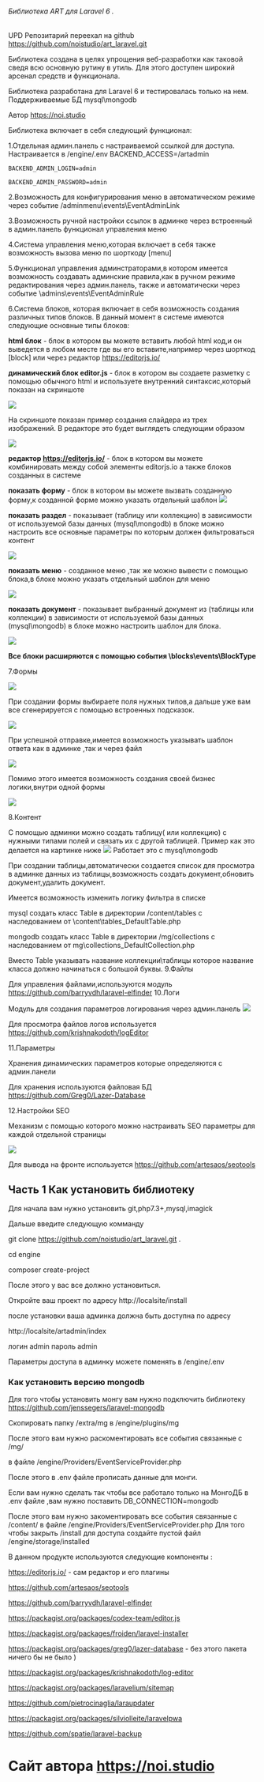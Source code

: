 ###### Библиотека ART для Laravel 6 . 
UPD
Репозитарий переехал на github https://github.com/noistudio/art_laravel.git

Библиотека создана в целях упрощения веб-разработки как таковой сведя всю основную рутину в утиль. 
Для этого доступен широкий арсенал средств и функционала. 

Библиотека разработана для Laravel 6 и тестировалась только на нем. Поддерживаемые БД mysql\mongodb

Автор https://noi.studio   

Библиотека включает в себя следующий функционал:

1.Отдельная админ.панель с настраиваемой ссылкой для доступа.
   Настраивается в /engine/.env 
     BACKEND_ACCESS=/artadmin

    BACKEND_ADMIN_LOGIN=admin

	BACKEND_ADMIN_PASSWORD=admin


2.Возможность для конфигурирования меню в автоматическом режиме через событие /adminmenu\events\EventAdminLink

3.Возможность ручной настройки ссылок  в админке через встроенный в админ.панель функционал управления меню

4.Система управления меню,которая включает в себя  также возможность вызова меню по шорткоду [menu]

5.Функционал управления админстраторами,в котором имеется возможность создавать админские правила,как в ручном режиме редактирования через админ.панель,
также и автоматически через событие \admins\events\EventAdminRule

6.Система блоков, которая включает в себя возможность создания  различных типов блоков. В данный момент в системе имеются
 следующие основные  типы блоков:

**html блок** - блок в котором вы можете вставить любой html код,и он выведется  в
 любом месте где вы его вставите,например через шорткод [block] или через редактор https://editorjs.io/

**динамический блок editor.js** -  блок в  котором вы создаете разметку 
с помощью обычного html и используете внутренний синтаксис,который показан на скриншоте 

![](https://i.imgur.com/vEK6WtP.png)

На скриншоте показан пример создания слайдера из трех изображений.
В редакторе это будет выглядеть следующим образом

![](https://i.imgur.com/cyLpPro.png)

**редактор  https://editorjs.io/** -  блок в котором вы можете комбинировать 
между собой элементы editorjs.io а также блоков созданных в системе

**показать форму** - блок в котором вы можете вызвать созданную форму,к созданной 
форме можно указать отдельный шаблон
![](https://i.imgur.com/tF6QqLs.png)

**показать раздел**  - показывает (таблицу или коллекцию) в зависимости от используемой
 базы данных (mysql\mongodb) в блоке можно настроить все основные параметры по которым должен фильтроваться контент

![](https://i.imgur.com/ZvPYCb0.png)

**показать меню** - созданное меню ,так же можно вывести с помощью блока,в блоке можно указать 
отдельный шаблон для меню

![](https://i.imgur.com/Xyd9WlO.png)

**показать документ**  - показывает выбранный документ из  (таблицы или коллекции) в 
зависимости от используемой базы данных (mysql\mongodb) в блоке можно настроить шаблон для блока.

![](https://i.imgur.com/4YDFqda.png)

**Все блоки расширяются с помощью события \blocks\events\BlockType**

7.Формы

![](https://i.imgur.com/5o6qKL7.png)

При создании формы выбираете поля нужных типов,а дальше уже вам все сгенерируется с помощью встроенных подсказок.

![](https://i.imgur.com/X4VK0Cc.png)

При успешной отправке,имеется возможность указывать шаблон ответа как в админке ,так и через файл 

![](https://i.imgur.com/zf8nQzd.png)

Помимо этого имеется возможность создания своей бизнес логики,внутри одной формы

![](https://i.imgur.com/BVfDCQg.png)

8.Контент

С  помощью админки можно создать таблицу( или коллекцию) с нужными типами полей и связать их с другой таблицей. Пример как это делается на картинке ниже
![](https://i.imgur.com/WMpIBhy.png)
Работает это с mysql\mongodb 

При создании таблицы,автоматически создается список для просмотра в админке данных из таблицы,возможность создать документ,обновить документ,удалить документ.

Имеется возможность изменить логику фильтра в списке  

mysql создать класс Table в директории /content/tables с наследованием от \content\tables\_DefaultTable.php

mongodb создать класс Table в директории /mg/collections с наследованием от mg\collections\_DefaultCollection.php

Вместо Table указывать название коллекции\таблицы которое название класса должно начинаться с большой буквы.
9.Файлы 

Для управления файлами,используются модуль https://github.com/barryvdh/laravel-elfinder
10.Логи

Модуль для создания параметров логирования  через админ.панель
![](https://i.imgur.com/CyFIciC.png)

Для просмотра файлов логов используется https://github.com/krishnakodoth/logEditor

11.Параметры 

Хранения динамических параметров которые определяются с админ.панели

Для хранения используются файловая БД https://github.com/Greg0/Lazer-Database

12.Настройки SEO 

Механизм с помощью которого можно настраивать SEO параметры для каждой отдельной страницы 

![](https://i.imgur.com/BHFUMTp.png)

Для вывода на фронте используется https://github.com/artesaos/seotools




## Часть 1 Как установить библиотеку

Для начала вам нужно установить git,php7.3+,mysql,imagick 


Дальше введите следующую комманду 

git clone https://github.com/noistudio/art_laravel.git . 

cd engine 

composer create-project 

После этого у вас все должно установиться.

Откройте ваш проект по адресу http://localsite/install 

после установки ваша админка должна быть доступна по адресу

http://localsite/artadmin/index 

логин admin пароль admin


Параметры доступа в  админку можете поменять в /engine/.env

### Как установить версию mongodb 

Для того чтобы установить монгу  вам нужно подключить библиотеку https://github.com/jenssegers/laravel-mongodb

Скопировать папку /extra/mg в /engine/plugins/mg

После этого вам нужно раскоментировать все события связанные с /mg/ 

в файле /engine/Providers/EventServiceProvider.php


После этого в .env файле прописать данные для монги.

Если вам нужно сделать так чтобы все работало только на МонгоДБ
 в .env файле ,вам нужно поставить DB_CONNECTION=mongodb

После этого вам нужно закоментировать все события связанные с /content/ 
в файле /engine/Providers/EventServiceProvider.php
Для того чтобы закрыть /install для доступа создайте пустой файл /engine/storage/installed



В данном продукте используются следующие компоненты :

https://editorjs.io/ - сам редактор и его плагины

https://github.com/artesaos/seotools 

https://github.com/barryvdh/laravel-elfinder

https://packagist.org/packages/codex-team/editor.js

https://packagist.org/packages/froiden/laravel-installer

https://packagist.org/packages/greg0/lazer-database - без этого пакета ничего бы не было )

https://packagist.org/packages/krishnakodoth/log-editor

https://packagist.org/packages/laravelium/sitemap

https://github.com/pietrocinaglia/laraupdater

https://packagist.org/packages/silviolleite/laravelpwa

https://github.com/spatie/laravel-backup


# Сайт автора https://noi.studio



















